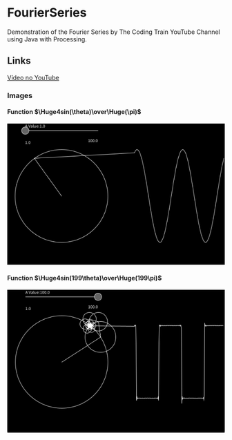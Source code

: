 # FourierSeries
Demonstration of the Fourier Series by The Coding Train YouTube Channel using Java with Processing.

## Links
[Vídeo no YouTube](https://www.youtube.com/watch?v=Mm2eYfj0SgA&ab_channel=TheCodingTrain)

### Images
#### Function $\Huge4sin(\theta)\over\Huge(\pi)$
![1](/Images/1.png)

#### Function $\Huge4sin(199\theta)\over\Huge(199\pi)$
![2](/Images/2.png)
